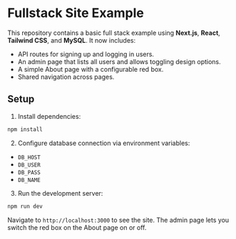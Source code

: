 # Fullstack Site Example

This repository contains a basic full stack example using **Next.js**, **React**, **Tailwind CSS**, and **MySQL**. It now includes:

- API routes for signing up and logging in users.
- An admin page that lists all users and allows toggling design options.
- A simple About page with a configurable red box.
- Shared navigation across pages.

## Setup

1. Install dependencies:

```bash
npm install
```

2. Configure database connection via environment variables:

- `DB_HOST`
- `DB_USER`
- `DB_PASS`
- `DB_NAME`

3. Run the development server:

```bash
npm run dev
```

Navigate to `http://localhost:3000` to see the site. The admin page lets you switch the red box on the About page on or off.
